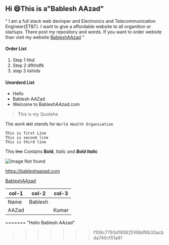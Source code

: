 ## Hi :smile:This is a"Bablesh AAzad" 

" I am a full stack web devloper and Electronics and Telecommunication Engineer(ET&T). I want to give a affordable website to all organition or startups. There post my repository and words. If you want to order website than visit my website [BableshAAzad](https://bableshaazad.com) "


#### Order List
1. Step 1 hhd
2. Step 2 dfhhdfk
3. step 3 iishids

#### Unorderd List
- Hello
- Bablesh AAZad
- Welcome to BableshAAzad.com

>This is my Quotehe

The work `WHO` stands for `World Health Organisation`

```
This is first Line
This is second line
This is third line
```
This ~~line~~ Contains __Bold__, *Italic* and ***Bold Italic***

![Image Not found](picc.jpg)

https://bableshaazad.com

[BableshAAzad](https://bableshaazad.com)

|col-1|col-2|col-3|
|---|---|---|
|Name|Bablesh|
|AAZad||Kumar|
=======
"Hello Bablesh AAzad" 
>>>>>>> f109c7793d195825168df6b33acbda740cf51a81
